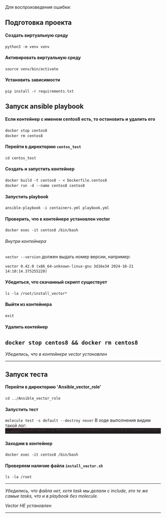 Для воспроизведения ошибки:
## Подготовка проекта
#### Создать виртуальную среду
`python3 -m venv venv`
#### Активировать виртуальную среду
`source venv/bin/activate`
#### Установить зависимости
`pip install -r requirements.txt`
## Запуск ansible playbook
#### Если контейнер с именем centos8 есть, то остановить и удалить его
`docker stop centos8`  
`docker rm centos8`  
#### Перейти в директорию `centos_test`
`cd centos_test`  
#### Создать и запустить контейнер
`docker build -t centos8 - < Dockerfile.centos8`  
`docker run -d --name centos8 centos8`
#### Запустить playbook
`ansible-playbook -i containers.yml playbook.yml`
#### Проверить, что в контейнере установлен vector
`docker exec -it centos8 /bin/bash`
###### Внутри контейнера
`vector --version`  должен выдать номер версии, например:  
```commandline
vector 0.42.0 (x86_64-unknown-linux-gnu 3d16e34 2024-10-21 14:10:14.375255220)
```
#### Убедиться, что скачанный скрипт существует
`ls -la /root/install_vector*`
#### Выйти из контейнера  
`exit`  
#### Удалить контейнер
`docker stop centos8 && docker rm centos8`
---

*Убедились, что в контейнере vector установлен*

---

## Запуск теста
#### Перейти в директорию 'Ansible_vector_role'
`cd ../Ansible_vector_role`
#### Запустить тест
`molecule test -s default --destroy never`
В ходе выполнения видим такой лог:  
![log](images/image01.png)
#### Заходим в контейнер
`docker exec -it centos8 /bin/bash`
#### Проверяем наличие файла `install_vector.sh`
`ls -la /root`

---

*Убедились, что файла нет, хотя task мы делали c include, это те же самые tasks, что и в playbook без molecule.*  

*Vector НЕ установлен*

---
